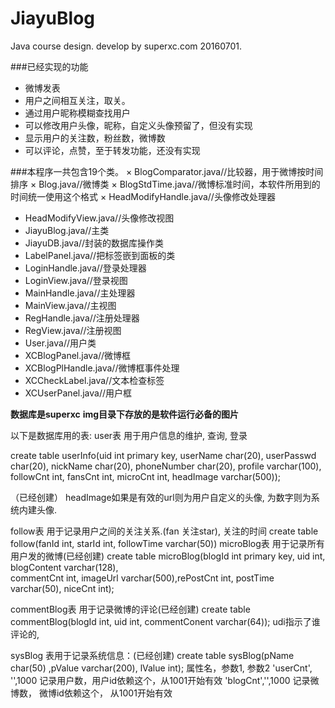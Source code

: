 # JiayuBlog
Java course design.
develop by superxc.com 20160701.

###已经实现的功能
* 微博发表
* 用户之间相互关注，取关。
* 通过用户昵称模糊查找用户
* 可以修改用户头像，昵称，自定义头像预留了，但没有实现
* 显示用户的关注数，粉丝数，微博数
* 可以评论，点赞，至于转发功能，还没有实现

###本程序一共包含19个类。
× BlogComparator.java//比较器，用于微博按时间排序
× Blog.java//微博类
× BlogStdTime.java//微博标准时间，本软件所用到的时间统一使用这个格式
× HeadModifyHandle.java//头像修改处理器
* HeadModifyView.java//头像修改视图
* JiayuBlog.java//主类
* JiayuDB.java//封装的数据库操作类
* LabelPanel.java//把标签嵌到面板的类
* LoginHandle.java//登录处理器
* LoginView.java//登录视图
* MainHandle.java//主处理器
* MainView.java//主视图
* RegHandle.java//注册处理器
* RegView.java//注册视图
* User.java//用户类
* XCBlogPanel.java//微博框
* XCBlogPlHandle.java//微博框事件处理
* XCCheckLabel.java//文本检查标签
* XCUserPanel.java//用户框

**数据库是superxc**
**img目录下存放的是软件运行必备的图片**

以下是数据库用的表:
user表 用于用户信息的维护, 查询, 登录

create table userInfo(uid int primary key, userName char(20), 
                     userPasswd char(20), nickName char(20), phoneNumber char(20),
                     profile varchar(100), followCnt int, fansCnt int, microCnt int, headImage varchar(500));

（已经创建）
headImage如果是有效的url则为用户自定义的头像, 为数字则为系统内建头像.

follow表 用于记录用户之间的关注关系.(fan 关注star), 关注的时间
create table follow(fanId int, starId int, followTime varchar(50))
microBlog表 用于记录所有用户发的微博(已经创建)
create table microBlog(blogId int primary key, uid int, blogContent varchar(128),  
                       commentCnt int, imageUrl varchar(500),rePostCnt int, postTime varchar(50), niceCnt int);

commentBlog表 用于记录微博的评论(已经创建)
create table commentBlog(blogId int, uid int, commentConent varchar(64));
udi指示了谁评论的,

sysBlog 表用于记录系统信息：(已经创建)
create table sysBlog(pName char(50) ,pValue varchar(200), lValue int);
属性名，参数1, 参数2
'userCnt', '',1000    记录用户数，用户id依赖这个，从1001开始有效
'blogCnt','',1000    记录微博数， 微博id依赖这个， 从1001开始有效
